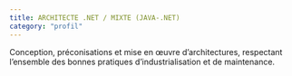 ```yaml
---
title: ARCHITECTE .NET / MIXTE (JAVA-.NET)  
category: "profil"
---
```


Conception, préconisations et mise en œuvre d’architectures, respectant l’ensemble des bonnes pratiques d’industrialisation et de maintenance. 




